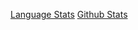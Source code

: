 <!-- ### Hi there 👋

**dskprt/dskprt** is a ✨ _special_ ✨ repository because its `README.md` (this file) appears on your GitHub profile.

Here are some ideas to get you started:

- 🔭 I’m currently working on ...
- 🌱 I’m currently learning ...
- 👯 I’m looking to collaborate on ...
- 🤔 I’m looking for help with ...
- 💬 Ask me about ...
- 📫 How to reach me: ...
- 😄 Pronouns: ...
- ⚡ Fun fact: ...
-->

[Language Stats](https://github-readme-stats.vercel.app/api/top-langs/?username=dskprt&layout=compact&theme=dracula)
[Github Stats](https://github-readme-stats.vercel.app/api?username=dskprt&show_icons=true&theme=dracula)
